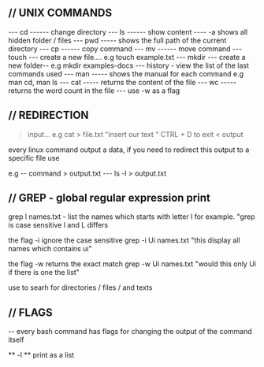 ## // UNIX COMMANDS

--- cd ------ change directory
--- ls ------ show content ---- -a shows all hidden folder / files
--- pwd ----- shows the full path of the current directory
--- cp ------ copy command
--- mv ------ move command
--- touch --- create a new file.... e.g touch example.txt
--- mkdir --- create a new folder-- e.g mkdir examples-docs
--- history - view the list of the last commands used
--- man ----- shows the manual for each command e.g man cd, man ls
--- cat ----- returns the content of the file
--- wc ----- returns the word count in the file --- use -w as a flag

## // REDIRECTION

> input... e.g cat > file.txt "insert our text " CTRL + D to exit
> < output

every linux command output a data, if you need to redirect this output to a specific file use

e.g -- command > output.txt --- ls -l > output.txt

## // GREP - global regular expression print

grep l names.txt - list the names which starts with letter l for example. "grep is case sensitive l and L differs

the flag -i ignore the case sensitive
grep -i Ui names.txt "this display all names which contains ui"

the flag -w returns the exact match
grep -w Ui names.txt "would this only Ui if there is one the list"

use to searh for directories / files / and texts

## // FLAGS

-- every bash command has flags for changing the output of the command itself

** -l ** print as a list
